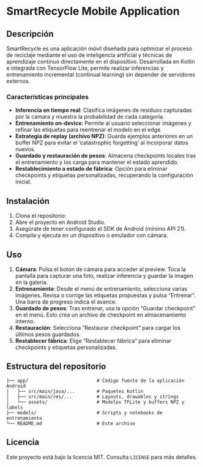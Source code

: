 # SmartRecycle Mobile Application

## Descripción

SmartRecycle es una aplicación móvil diseñada para optimizar el proceso de reciclaje mediante el uso de inteligencia artificial y técnicas de aprendizaje continuo directamente en el dispositivo. Desarrollada en Kotlin e integrada con TensorFlow Lite, permite realizar inferencias y entrenamiento incremental (continual learning) sin depender de servidores externos.

### Características principales

* **Inferencia en tiempo real**: Clasifica imágenes de residuos capturadas por la cámara y muestra la probabilidad de cada categoría.
* **Entrenamiento on-device**: Permite al usuario seleccionar imágenes y refinar las etiquetas para reentrenar el modelo en el edge.
* **Estrategia de replay (archivo NPZ)**: Guarda ejemplos anteriores en un buffer NPZ para evitar el ‘catastrophic forgetting’ al incorporar datos nuevos.
* **Guardado y restauración de pesos**: Almacena checkpoints locales tras el entrenamiento y los carga para mantener el estado aprendido.
* **Restablecimiento a estado de fábrica**: Opción para eliminar checkpoints y etiquetas personalizadas, recuperando la configuración inicial.

## Instalación

1. Clona el repositorio:
2. Abre el proyecto en Android Studio.
3. Asegúrate de tener configurado el SDK de Android (mínimo API 21).
4. Compila y ejecuta en un dispositivo o emulador con cámara.

## Uso

1. **Cámara**: Pulsa el botón de cámara para acceder al preview. Toca la pantalla para capturar una foto, realizar inferencia y guardar la imagen en la galería.
2. **Entrenamiento**: Desde el menú de entrenamiento, selecciona varias imágenes. Revisa o corrige las etiquetas propuestas y pulsa “Entrenar”. Una barra de progreso indica el avance.
3. **Guardado de pesos**: Tras entrenar, usa la opción “Guardar checkpoint” en el menú. Esto crea un archivo de checkpoint en almacenamiento interno.
4. **Restauración**: Selecciona “Restaurar checkpoint” para cargar los últimos pesos guardados.
5. **Restablecer fábrica**: Elige “Restablecer fábrica” para eliminar checkpoints y etiquetas personalizadas.

## Estructura del repositorio

```
├── app/                         # Código fuente de la aplicación Android
│   ├── src/main/java/...        # Paquetes Kotlin
│   ├── src/main/res/...         # Layouts, drawables y strings
│   └── assets/                  # Modelos TFLite y buffers NPZ y labels
├── models/                      # Scripts y notebooks de entrenamiento
└── README.md                    # Este archivo
```


## Licencia

Este proyecto está bajo la licencia MIT. Consulta `LICENSE` para más detalles.
